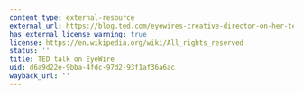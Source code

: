 ```yaml
---
content_type: external-resource
external_url: https://blog.ted.com/eyewires-creative-director-on-her-ted-experience/
has_external_license_warning: true
license: https://en.wikipedia.org/wiki/All_rights_reserved
status: ''
title: TED talk on EyeWire
uid: d6a9d22e-9bba-4fdc-97d2-93f1af36a6ac
wayback_url: ''
---
```

